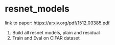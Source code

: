# resnet_models

link to paper: https://arxiv.org/pdf/1512.03385.pdf

1. Build all resnet models, plain and residual
2. Train and Eval on CIFAR dataset 


